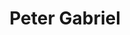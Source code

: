 ---
title: "Peter Gabriel"
summary: "Peter Brian Gabriel is an English musician, singer, songwriter, record producer, and activist. He rose to fame as the original lead singer of the progressive rock band Genesis. After leaving Genesis in 1975, he launched a successful solo career with \"Solsbury Hill\" as his first single. His fifth studio album, So , is his best-selling release and is certified triple platinum in the UK and five times platinum in the US. The album's most successful single, \"Sledgehammer\", won a record nine MTV Awards at the 1987 MTV Video Music Awards and, according to a report in 2011, it was MTV's most played music video of all time.Gabriel has been a champion of world music for much of his career. He co-founded the WOMAD festival in 1982. He has continued to focus on producing and promoting world music through his Real World Records label. He has pioneered digital distribution methods for music, co-founding OD2, one of the first online music download services. Gabriel has also been involved in numerous humanitarian efforts. In 1980, he released the anti-apartheid single \"Biko\". He has participated in several human-rights benefit concerts, including Amnesty International's Human Rights Now! tour in 1988, and co-founded the Witness human rights organisation in 1992. Gabriel developed The Elders with Richard Branson, which was launched by Nelson Mandela in 2007.Gabriel has won three Brit Awards – winning Best British Male in 1987, six Grammy Awards, thirteen MTV Video Music Awards, the first Pioneer Award at the BT Digital Music Awards, the Q magazine Lifetime Achievement, the Ivor Novello Award for Lifetime Achievement, and the Polar Music Prize. He was made a BMI Icon at the 57th annual BMI London Awards for his \"influence on generations of music makers\". In recognition of his many years of human rights activism, he received the Man of Peace award from the Nobel Peace Prize laureates in 2006, and Time magazine named him one of the 100 most influential people in the world in 2008. AllMusic has described Gabriel as \"one of rock's most ambitious, innovative musicians, as well as one of its most political\". He was inducted into the Rock and Roll Hall of Fame as a member of Genesis in 2010, and as a solo artist in 2014. In March 2015, he was awarded an honorary doctorate from the University of South Australia in recognition of his achievements in music."
image: "peter-gabriel.jpg"
apple_music_artist_url: "None"
wikipedia_url: "https://en.wikipedia.org/wiki/Peter_Gabriel"
---